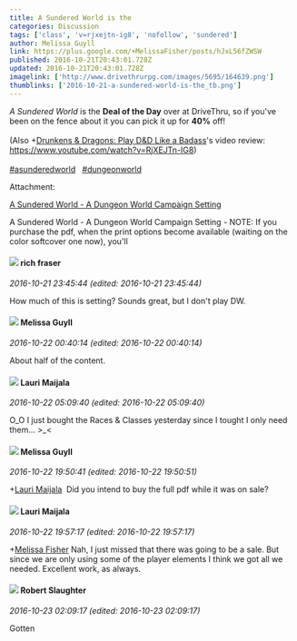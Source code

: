 ```yaml
---
title: A Sundered World is the
categories: Discussion
tags: ['class', 'v=rjxejtn-ig8', 'nofollow', 'sundered']
author: Melissa Guyll
link: https://plus.google.com/+MelissaFisher/posts/hJxL56fZWSW
published: 2016-10-21T20:43:01.728Z
updated: 2016-10-21T20:43:01.728Z
imagelink: ['http://www.drivethrurpg.com/images/5695/164639.png']
thumblinks: ['2016-10-21-a-sundered-world-is-the_tb.png']
---
```


<i>A Sundered World</i> is the <b>Deal of the Day</b> over at DriveThru, so if you&#39;ve been on the fence about it you can pick it up for <b>40%</b> off!<br /><br />(Also <span class="proflinkWrapper"><span class="proflinkPrefix">+</span><a class="proflink" href="https://plus.google.com/102812199704580089280" oid="102812199704580089280">Drunkens &amp; Dragons: Play D&amp;D Like a Badass</a></span>&#39;s video review: <a href="https://www.youtube.com/watch?v=RjXEJTn-IG8" class="ot-anchor">https://www.youtube.com/watch?v=RjXEJTn-IG8</a>)<br /><br /> <a rel="nofollow" class="ot-hashtag" href="https://plus.google.com/s/%23asunderedworld/posts">#asunderedworld</a>   <a rel="nofollow" class="ot-hashtag" href="https://plus.google.com/s/%23dungeonworld/posts">#dungeonworld</a>  


Attachment:

<a href='http://www.drivethrurpg.com/product/164639/A-Sundered-World--A-Dungeon-World-Campaign-Setting'>A Sundered World - A Dungeon World Campaign Setting</a>


A Sundered World - A Dungeon World Campaign Setting - NOTE: If you purchase the pdf, when the print options become available (waiting on the color softcover one now), you'll
<div id='comment z13huraamwq1uzzzk04cgfbyivnlsfyhov00k'>
  <h4><img src='{{site.baseurl}}//images/avatars/112145078204067336851_photo.jpg'> rich fraser</h4>
      <p><cite>2016-10-21 23:45:44 (edited: 2016-10-21 23:45:44)</cite></p>
        <p>How much of this is setting? Sounds great, but I don&#39;t play DW.</p>
</div>
        

<div id='comment z13huraamwq1uzzzk04cgfbyivnlsfyhov00k'>
  <h4><img src='{{site.baseurl}}//images/avatars/104623400813415689503_photo.jpg'> Melissa Guyll</h4>
      <p><cite>2016-10-22 00:40:14 (edited: 2016-10-22 00:40:14)</cite></p>
        <p>About half of the content.</p>
</div>
        

<div id='comment z13huraamwq1uzzzk04cgfbyivnlsfyhov00k'>
  <h4><img src='{{site.baseurl}}//images/avatars/101282524805480823686_photo.jpg'> Lauri Maijala</h4>
      <p><cite>2016-10-22 05:09:40 (edited: 2016-10-22 05:09:40)</cite></p>
        <p>O_O I just bought the Races &amp; Classes yesterday since I tought I only need them... &gt;_&lt;</p>
</div>
        

<div id='comment z13huraamwq1uzzzk04cgfbyivnlsfyhov00k'>
  <h4><img src='{{site.baseurl}}//images/avatars/104623400813415689503_photo.jpg'> Melissa Guyll</h4>
      <p><cite>2016-10-22 19:50:41 (edited: 2016-10-22 19:50:51)</cite></p>
        <p><span class="proflinkWrapper"><span class="proflinkPrefix">+</span><a class="proflink" href="https://plus.google.com/101282524805480823686" oid="101282524805480823686">Lauri Maijala</a></span>  Did you intend to buy the full pdf while it was on sale?</p>
</div>
        

<div id='comment z13huraamwq1uzzzk04cgfbyivnlsfyhov00k'>
  <h4><img src='{{site.baseurl}}//images/avatars/101282524805480823686_photo.jpg'> Lauri Maijala</h4>
      <p><cite>2016-10-22 19:57:17 (edited: 2016-10-22 19:57:17)</cite></p>
        <p><span class="proflinkWrapper"><span class="proflinkPrefix">+</span><a class="proflink" href="https://plus.google.com/104623400813415689503" oid="104623400813415689503">Melissa Fisher</a></span> Nah, I just missed that there was going to be a sale. But since we are only using some of the player elements I think we got all we needed. Excellent work, as always.</p>
</div>
        

<div id='comment z13huraamwq1uzzzk04cgfbyivnlsfyhov00k'>
  <h4><img src='{{site.baseurl}}//images/avatars/106502497268683547167_photo.jpg'> Robert Slaughter</h4>
      <p><cite>2016-10-23 02:09:17 (edited: 2016-10-23 02:09:17)</cite></p>
        <p>Gotten</p>
</div>
        